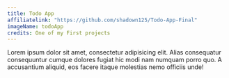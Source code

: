 ```yaml
---
title: Todo App
affiliatelink: "https://github.com/shadown125/Todo-App-Final"
imageName: todoApp
credits: One of my First projects
---
```


Lorem ipsum dolor sit amet, consectetur adipisicing elit. Alias consequatur consequuntur cumque
dolores fugiat hic modi nam numquam porro quo. A accusantium aliquid, eos facere 
itaque molestias nemo officiis unde!